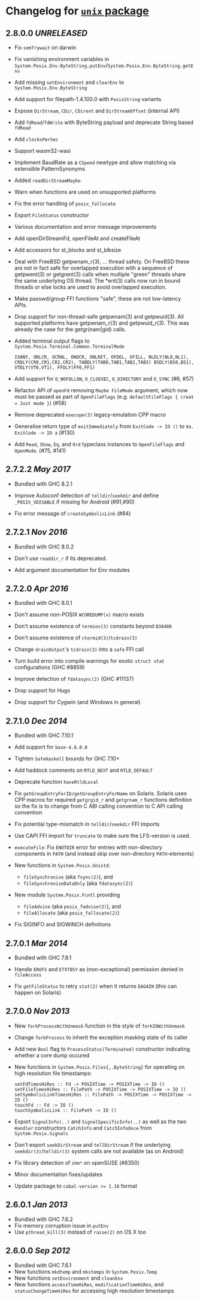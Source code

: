 # Changelog for [`unix` package](http://hackage.haskell.org/package/unix)

## 2.8.0.0 *UNRELEASED*
  * Fix `semTrywait` on darwin

  * Fix vanishing environment variables in `System.Posix.Env.ByteString.putEnv`/`System.Posix.Env.ByteString.getEnv`

  * Add missing `setEnvironment` and `clearEnv` to `System.Posix.Env.ByteString`

  * Add support for filepath-1.4.100.0 with `PosixString` variants

  * Expose `DirStream`, `CDir`, `CDirent` and `DirStreamOffset` (internal API)

  * Add `fdRead`/`fdWrite` with ByteString payload and deprecate String based `fdRead`

  * Add `clocksPerSec`

  * Support wasm32-wasi

  * Implement BaudRate as a `CSpeed` newtype and allow matching via extensible PatternSynonyms

  * Added `readDirStreamMaybe`

  * Warn when functions are used on unsupported platforms

  * Fix the error handling of `posix_fallocate`

  * Export `FileStatus` constructor

  * Various documentation and error message improvements

  * Add openDirStreamFd, openFileAt and createFileAt

  * Add accessors for st_blocks and st_blksize

  * Deal with FreeBSD getpwnam_r(3), ... thread safety.  On FreeBSD these
    are not in fact safe for overlapped execution with a sequence of
    getpwent(3) or getgrent(3) calls when multiple "green" threads share
    the same underlying OS thread.  The *ent(3) calls now run in bound
    threads or else locks are used to avoid overlapped execution.

  * Make passwd/group FFI functions "safe", these are not low-latency APIs.

  * Drop support for non-thread-safe getpwnam(3) and getpwuid(3).  All
    supported platforms have getpwnam_r(3) and getpwuid_r(3).  This was
    already the case for the getgr(nam|gid) calls.

  * Added terminal output flags to `System.Posix.Terminal.Common.TerminalMode`

        IXANY, ONLCR, OCRNL, ONOCR, ONLRET, OFDEL, OFILL, NLDLY(NL0,NL1),
        CRDLY(CR0,CR1,CR2,CR2), TABDLY(TAB0,TAB1,TAB2,TAB3) BSDLY(BS0,BS1),
        VTDLY(VT0,VT1), FFDLY(FF0,FF1)

  * Add support for `O_NOFOLLOW`, `O_CLOEXEC`, `O_DIRECTORY` and `O_SYNC`
    (#6, #57)

  * Refactor API of `openFd` removing `Maybe FileMode` argument,
    which now must be passed as part of `OpenFileFlags`
    (e.g. `defaultFileFlags { creat = Just mode }`)  (#58)

  * Remove deprecated `execvpe(3)` legacy-emulation CPP macro

  * Generalise return type of `exitImmediately` from `ExitCode -> IO ()` to
    `∀a. ExitCode -> IO a` (#130)

  * Add `Read`, `Show`, `Eq`, and `Ord` typeclass instances to `OpenFileFlags` and `OpenMode`. (#75, #141)

## 2.7.2.2  *May 2017*

  * Bundled with GHC 8.2.1

  * Improve Autoconf detection of `telldir`/`seekdir` and define
    `_POSIX_VDISABLE` if missing for Android (#91,#90)

  * Fix error message of `createSymbolicLink` (#84)

## 2.7.2.1  *Nov 2016*

  * Bundled with GHC 8.0.2

  * Don't use `readdir_r` if its deprecated.

  * Add argument documentation for Env modules

## 2.7.2.0  *Apr 2016*

  * Bundled with GHC 8.0.1

  * Don't assume non-POSIX `WCOREDUMP(x)` macro exists

  * Don't assume existence of `termios(3)` constants beyond `B38400`

  * Don't assume existence of `ctermid(3)`/`tcdrain(3)`

  * Change `drainOutput`'s `tcdrain(3)` into a `safe` FFI call

  * Turn build error into compile warnings for exotic `struct stat`
    configurations (GHC #8859)

  * Improve detection of `fdatasync(2)` (GHC #11137)

  * Drop support for Hugs

  * Drop support for Cygwin (and Windows in general)

## 2.7.1.0  *Dec 2014*

  * Bundled with GHC 7.10.1

  * Add support for `base-4.8.0.0`

  * Tighten `SafeHaskell` bounds for GHC 7.10+

  * Add haddock comments on `RTLD_NEXT` and `RTLD_DEFAULT`

  * Deprecate function `haveRtldLocal`

  * Fix `getGroupEntryForID/getGroupEntryForName` on Solaris. Solaris uses
    CPP macros for required `getgrgid_r` and `getgrnam_r` functions definition
    so the fix is to change from C ABI calling convention to C API calling
    convention

  * Fix potential type-mismatch in `telldir`/`seekdir` FFI imports

  * Use CAPI FFI import for `truncate` to make sure the LFS-version is used.

  * `executeFile`: Fix `ENOTDIR` error for entries with non-directory
    components in `PATH` (and instead skip over non-directory `PATH`-elements)

  * New functions in `System.Posix.Unistd`:
     - `fileSynchronise` (aka `fsync(2)`), and
     - `fileSynchroniseDataOnly` (aka `fdatasync(2)`)

  * New module `System.Posix.Fcntl` providing
     - `fileAdvise` (aka `posix_fadvise(2)`), and
     - `fileAllocate` (aka `posix_fallocate(2)`)

  * Fix SIGINFO and SIGWINCH definitions

## 2.7.0.1  *Mar 2014*

  * Bundled with GHC 7.8.1

  * Handle `EROFS` and `ETXTBSY` as (non-exceptional) permission denied in
    `fileAccess`

  * Fix `getFileStatus` to retry `stat(2)` when it returns `EAGAIN`
    (this can happen on Solaris)

## 2.7.0.0  *Nov 2013*

  * New `forkProcessWithUnmask` function in the style of `forkIOWithUnmask`

  * Change `forkProcess` to inherit the exception masking state of its caller

  * Add new `Bool` flag to `ProcessStatus(Terminated)` constructor
    indicating whether a core dump occured

  * New functions in `System.Posix.Files{,.ByteString}` for operating
    on high resolution file timestamps:

        setFdTimesHiRes :: Fd -> POSIXTime -> POSIXTime -> IO ()
        setFileTimesHiRes :: FilePath -> POSIXTime -> POSIXTime -> IO ()
        setSymbolicLinkTimesHiRes :: FilePath -> POSIXTime -> POSIXTime -> IO ()
        touchFd :: Fd -> IO ()
        touchSymbolicLink :: FilePath -> IO ()

  * Export `SignalInfo(..)` and `SignalSpecificInfo(..)` as well as
    the two `Handler` constructors `CatchInfo` and `CatchInfoOnce`
    from `System.Posix.Signals`

  * Don't export `seekDirStream` and `tellDirStream` if the underlying
    `seekdir(3)`/`telldir(3)` system calls are not available (as on Android)

  * Fix library detection of `shm*` on openSUSE (#8350)

  * Minor documentation fixes/updates

  * Update package to `cabal-version >= 1.10` format

## 2.6.0.1  *Jan 2013*

  * Bundled with GHC 7.6.2
  * Fix memory corruption issue in `putEnv`
  * Use `pthread_kill(3)` instead of `raise(2)` on OS X too

## 2.6.0.0  *Sep 2012*

  * Bundled with GHC 7.6.1
  * New functions `mkdtemp` and `mkstemps` in `System.Posix.Temp`
  * New functions `setEnvironment` and `cleanEnv`
  * New functions `accessTimeHiRes`, `modificationTimeHiRes`, and
    `statusChangeTimeHiRes` for accessing high resolution timestamps
